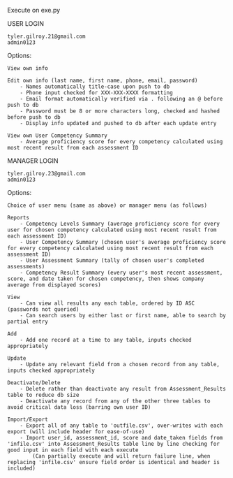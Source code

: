 Execute on exe.py

USER LOGIN

    tyler.gilroy.21@gmail.com
    admin0123

Options:

    View own info

    Edit own info (last name, first name, phone, email, password)
        - Names automatically title-case upon push to db
        - Phone input checked for XXX-XXX-XXXX formatting
        - Email format automatically verified via . following an @ before push to db
        - Password must be 8 or more characters long, checked and hashed before push to db
        - Display info updated and pushed to db after each update entry

    View own User Competency Summary
        - Average proficiency score for every competency calculated using most recent result from each assessment ID



MANAGER LOGIN

    tyler.gilroy.23@gmail.com
    admin0123

Options:

    Choice of user menu (same as above) or manager menu (as follows)

    Reports
        - Competency Levels Summary (average proficiency score for every user for chosen competency calculated using most recent result from each assessment ID)
        - User Competency Summary (chosen user's average proficiency score for every competency calculated using most recent result from each assessment ID)
        - User Assessment Summary (tally of chosen user's completed assessments)
        - Competency Result Summary (every user's most recent assessment, score, and date taken for chosen competency, then shows company average from displayed scores)

    View
        - Can view all results any each table, ordered by ID ASC (passwords not queried)
        - Can search users by either last or first name, able to search by partial entry

    Add
        - Add one record at a time to any table, inputs checked appropriately

    Update
        - Update any relevant field from a chosen record from any table, inputs checked appropriately

    Deactivate/Delete
        - Delete rather than deactivate any result from Assessment_Results table to reduce db size
        - Deactivate any record from any of the other three tables to avoid critical data loss (barring own user ID)

    Import/Export
        - Export all of any table to 'outfile.csv', over-writes with each export (will include header for ease-of-use)
        - Import user_id, assessment_id, score and date_taken fields from 'infile.csv' into Assessment_Results table line by line checking for good input in each field with each execute
            (Can partially execute and will return failure line, when replacing 'infile.csv' ensure field order is identical and header is included)